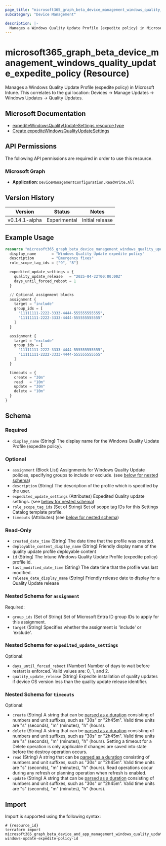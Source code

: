 ```yaml
---
page_title: "microsoft365_graph_beta_device_management_windows_quality_update_expedite_policy Resource - terraform-provider-microsoft365"
subcategory: "Device Management"

description: |-
  Manages a Windows Quality Update Profile (expedite policy) in Microsoft Intune. This correlates to the gui location: Devices -> Manage Updates -> Windows Updates -> Quality Updates.
---
```


# microsoft365_graph_beta_device_management_windows_quality_update_expedite_policy (Resource)

Manages a Windows Quality Update Profile (expedite policy) in Microsoft Intune. This correlates to the gui location: Devices -> Manage Updates -> Windows Updates -> Quality Updates.

## Microsoft Documentation

- [expediteWindowsQualityUpdateSettings resource type](https://learn.microsoft.com/en-us/graph/api/resources/intune-softwareupdate-expeditewindowsqualityupdatesettings?view=graph-rest-beta)
- [Create expediteWindowsQualityUpdateSettings](https://learn.microsoft.com/en-us/graph/api/intune-softwareupdate-expeditewindowsqualityupdatesettings-create?view=graph-rest-beta)

## API Permissions

The following API permissions are required in order to use this resource.

### Microsoft Graph

- **Application**: `DeviceManagementConfiguration.ReadWrite.All`

## Version History

| Version | Status | Notes |
|---------|--------|-------|
| v0.14.1-alpha | Experimental | Initial release |

## Example Usage

```terraform
resource "microsoft365_graph_beta_device_management_windows_quality_update_expedite_policy" "example" {
  display_name       = "Windows Quality Update expedite policy"
  description        = "Emergency fixes"
  role_scope_tag_ids = ["9", "8"]

  expedited_update_settings = {
    quality_update_release   = "2025-04-22T00:00:00Z"
    days_until_forced_reboot = 1
  }

  // Optional assignment blocks
  assignment {
    target = "include"
    group_ids = [
      "11111111-2222-3333-4444-555555555555",
      "11111111-2222-3333-4444-555555555555"
    ]
  }

  assignment {
    target = "exclude"
    group_ids = [
      "11111111-2222-3333-4444-555555555555",
      "11111111-2222-3333-4444-555555555555"
    ]
  }

  timeouts = {
    create = "30m"
    read   = "10m"
    update = "30m"
    delete = "10m"
  }
}
```

<!-- schema generated by tfplugindocs -->
## Schema

### Required

- `display_name` (String) The display name for the Windows Quality Update Profile (expedite policy).

### Optional

- `assignment` (Block List) Assignments for Windows Quality Update policies, specifying groups to include or exclude. (see [below for nested schema](#nestedblock--assignment))
- `description` (String) The description of the profile which is specified by the user.
- `expedited_update_settings` (Attributes) Expedited Quality update settings. (see [below for nested schema](#nestedatt--expedited_update_settings))
- `role_scope_tag_ids` (Set of String) Set of scope tag IDs for this Settings Catalog template profile.
- `timeouts` (Attributes) (see [below for nested schema](#nestedatt--timeouts))

### Read-Only

- `created_date_time` (String) The date time that the profile was created.
- `deployable_content_display_name` (String) Friendly display name of the quality update profile deployable content
- `id` (String) The Intune Windows Quality Update Profile (expedite policy) profile id.
- `last_modified_date_time` (String) The date time that the profile was last modified.
- `release_date_display_name` (String) Friendly release date to display for a Quality Update release

<a id="nestedblock--assignment"></a>
### Nested Schema for `assignment`

Required:

- `group_ids` (Set of String) Set of Microsoft Entra ID group IDs to apply for this assignment.
- `target` (String) Specifies whether the assignment is 'include' or 'exclude'.


<a id="nestedatt--expedited_update_settings"></a>
### Nested Schema for `expedited_update_settings`

Optional:

- `days_until_forced_reboot` (Number) Number of days to wait before restart is enforced. Valid values are: 0, 1, and 2.
- `quality_update_release` (String) Expedite installation of quality updates if device OS version less than the quality update release identifier.


<a id="nestedatt--timeouts"></a>
### Nested Schema for `timeouts`

Optional:

- `create` (String) A string that can be [parsed as a duration](https://pkg.go.dev/time#ParseDuration) consisting of numbers and unit suffixes, such as "30s" or "2h45m". Valid time units are "s" (seconds), "m" (minutes), "h" (hours).
- `delete` (String) A string that can be [parsed as a duration](https://pkg.go.dev/time#ParseDuration) consisting of numbers and unit suffixes, such as "30s" or "2h45m". Valid time units are "s" (seconds), "m" (minutes), "h" (hours). Setting a timeout for a Delete operation is only applicable if changes are saved into state before the destroy operation occurs.
- `read` (String) A string that can be [parsed as a duration](https://pkg.go.dev/time#ParseDuration) consisting of numbers and unit suffixes, such as "30s" or "2h45m". Valid time units are "s" (seconds), "m" (minutes), "h" (hours). Read operations occur during any refresh or planning operation when refresh is enabled.
- `update` (String) A string that can be [parsed as a duration](https://pkg.go.dev/time#ParseDuration) consisting of numbers and unit suffixes, such as "30s" or "2h45m". Valid time units are "s" (seconds), "m" (minutes), "h" (hours).

## Import

Import is supported using the following syntax:

```shell
# {resource_id}
terraform import microsoft365_graph_beta_device_and_app_management_windows_quality_update_expedite_policy.example windows-update-expedite-policy-id
```